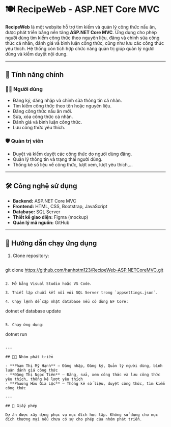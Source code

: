 # 🍽️ RecipeWeb - ASP.NET Core MVC

**RecipeWeb** là một website hỗ trợ tìm kiếm và quản lý công thức nấu ăn, được phát triển bằng nền tảng **ASP.NET Core MVC**. Ứng dụng cho phép người dùng tìm kiếm công thức theo nguyên liệu, đăng và chỉnh sửa công thức cá nhân, đánh giá và bình luận công thức, cũng như lưu các công thức yêu thích. Hệ thống còn tích hợp chức năng quản trị giúp quản lý người dùng và kiểm duyệt nội dung.

---

## 🚀 Tính năng chính

### 👨‍🍳 Người dùng
- Đăng ký, đăng nhập và chỉnh sửa thông tin cá nhân.
- Tìm kiếm công thức theo tên hoặc nguyên liệu.
- Đăng công thức nấu ăn mới.
- Sửa, xóa công thức cá nhân.
- Đánh giá và bình luận công thức.
- Lưu công thức yêu thích.

### 🛡️ Quản trị viên
- Duyệt và kiểm duyệt các công thức do người dùng đăng.
- Quản lý thông tin và trạng thái người dùng.
- Thống kê số liệu về công thức, lượt xem, lượt yêu thích,...

---

## 🛠️ Công nghệ sử dụng

- **Backend:** ASP.NET Core MVC
- **Frontend:** HTML, CSS, Bootstrap, JavaScript
- **Database:** SQL Server
- **Thiết kế giao diện:** Figma (mockup)
- **Quản lý mã nguồn:** GitHub

---

## 🧪 Hướng dẫn chạy ứng dụng

1. Clone repository:
   ```
  git clone https://github.com/hanhptm123/RecipeWeb-ASP.NETCoreMVC.git  
   ```

2. Mở bằng Visual Studio hoặc VS Code.

3. Thiết lập chuỗi kết nối với SQL Server trong `appsettings.json`.

4. Chạy lệnh để cập nhật database nếu có dùng EF Core:
   ```
   dotnet ef database update
   ```

5. Chạy ứng dụng:
   ```
   dotnet run
   ```

---

## 🧑‍💻 Nhóm phát triển

- **Phạm Thị Mỹ Hạnh** – Đăng nhập, Đăng ký, Quản lý người dùng, bình luận đánh giá công thức
- **Đặng Thị Ngọc Tiên** – Đăng, sửa, xem công thức và lưu công thức yêu thích, thống kê lượt yêu thích
- **Phương Hữu Gia Lộc** – Thống kê số liệu, duyệt công thức, tìm kiếm công thức  

---

## 📃 Giấy phép

Dự án được xây dựng phục vụ mục đích học tập. Không sử dụng cho mục đích thương mại nếu chưa có sự cho phép của nhóm phát triển.
